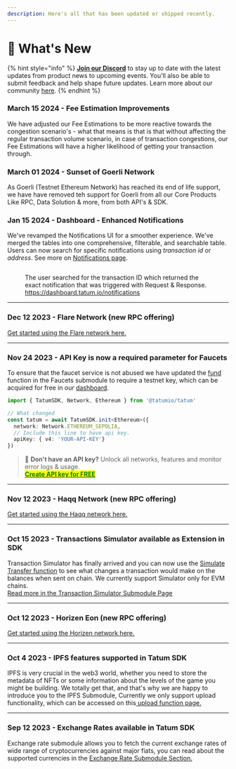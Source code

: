 ```yaml
---
description: Here's all that has been updated or shipped recently.
---
```


# 🎁 What's New

{% hint style="info" %}
[**Join our Discord**](https://discord.com/invite/tatum) to stay up to date with the latest updates from product news to upcoming events. You'll also be able to submit feedback and help shape future updates. Learn more about our community [here](https://tatum.io/community).&#x20;
{% endhint %}

### March 15 2024 - Fee Estimation Improvements

We have adjusted our Fee Estimations to be more reactive towards the congestion scenario's - what that means is that is that without affecting the regular transaction volume scenario, in case of transaction congestions, our Fee Estimations will have a higher likelihood of getting your transaction through.

### March 01 2024 - Sunset of Goerli Network

As Goerli (Testnet Ethereum Network) has reached its end of life support, we have have removed teh support for Goerli from all our Core Products Like RPC, Data Solution & more, from both API's & SDK.&#x20;



### Jan 15 2024 - Dashboard - Enhanced Notifications

We've revamped the Notifications UI for a smoother experience. We've merged the tables into one comprehensive, filterable, and searchable table. Users can now search for specific notifications using _transaction id_ or _address_. See more on [Notifications page](https://dashboard.tatum.io/notifications).

<figure><img src=".gitbook/assets/Screenshot 2024-01-15 at 6.52.04 PM.png" alt=""><figcaption><p>The user searched for the transaction ID which returned the exact notification that was triggered with Request &#x26; Response.<br> <a href="https://dashboard.tatum.io/notifications">https://dashboard.tatum.io/notifications</a></p></figcaption></figure>

***

### Dec 12 2023 - Flare Network  (new RPC offering)&#x20;

[Get started using the Flare network here.](docs/rpc/evm-blockchains/flare-rpc-documentation/)

***

### Nov 24 2023 - API Key is now a required parameter for Faucets

To ensure that the faucet service is not abused we have updated the [fund](broken-reference) function in the Faucets submodule to require a testnet key, which can be acquired for free in our [dashboard](https://dashboard.tatum.io).

```typescript
import { TatumSDK, Network, Ethereum } from '@tatumio/tatum'

// What changed
const tatum = await TatumSDK.init<Ethereum>({
  network: Network.ETHEREUM_SEPOLIA,
  // Include this line to have api key.
  apiKey: { v4: 'YOUR-API-KEY'}
})
```

> :key: **Don’t have an API key?** Unlock all networks, features and monitor error logs & usage.\
> [<mark style="color:green;">**Create API key for FREE**</mark>](https://dashboard.tatum.io/)

***

### Nov 12 2023 - Haqq Network (new RPC offering)

[Get started using the Haqq network here.](docs/rpc/evm-blockchains/haqq-rpc-documentation/)

***

### Oct 15 2023 - Transactions Simulator available as Extension in SDK

Transaction Simulator has finally arrived and you can now use the [Simulate Transfer function](docs/transaction-simulator/simulate-transfer.md) to see what changes a transaction would make on the balances when sent on chain. We currently support Simulator only for EVM chains. \
[Read more in the Transaction Simulator Submodule Page](docs/transaction-simulator/)

***

### Oct 12 2023 - Horizen Eon (new RPC offering)

[Get started using the Horizen network here.](docs/rpc/evm-blockchains/horizen-eon-rpc-documentation/)

***

### Oct 4 2023 - IPFS features supported in Tatum SDK

IPFS is very crucial in the web3 world, whether you need to store the metadata of NFTs or some information about the levels of the game you might be building. We totally get that, and that's why we are happy to introduce you to the IPFS Submodule, Currently we only support upload functionality, which can be accessed on this[ upload function page.](docs/ipfs/upload-file.md)

***

### Sep 12 2023 - Exchange Rates available in Tatum SDK

Exchange rate submodule allows you to fetch the current exchange rates of wide range of cryptocurrencies against major fiats, you can read about the supported currencies in the [Exchange Rate Submodule Section.](docs/exchange-rates/)
